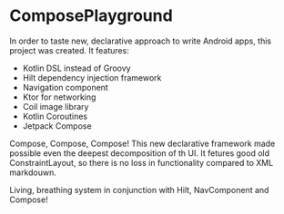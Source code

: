 # ComposePlayground

In order to taste new, declarative approach to write Android apps, this project was created. It features:

* Kotlin DSL instead of Groovy
* Hilt dependency injection framework
* Navigation component
* Ktor for networking
* Coil image library
* Kotlin Coroutines
* Jetpack Compose

Compose, Compose, Compose! This new declarative framework made possible even the deepest decomposition of th UI. It fetures good old ConstraintLayout, so there is no loss in functionality compared to XML markdouwn.

Living, breathing system in conjunction with Hilt, NavComponent and Compose!
